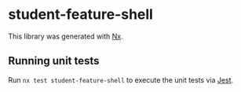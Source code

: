 # student-feature-shell

This library was generated with [Nx](https://nx.dev).

## Running unit tests

Run `nx test student-feature-shell` to execute the unit tests via [Jest](https://jestjs.io).
